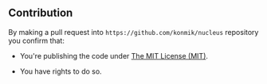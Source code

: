 
Contribution
---

By making a pull request into `https://github.com/konmik/nucleus` repository you confirm that:

* You're publishing the code under [The MIT License (MIT)](http://opensource.org/licenses/MIT).

* You have rights to do so.
